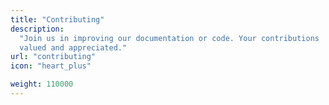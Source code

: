 ```yaml
---
title: "Contributing"
description:
  "Join us in improving our documentation or code. Your contributions  are
  valued and appreciated."
url: "contributing"
icon: "heart_plus"

weight: 110000
---
```

